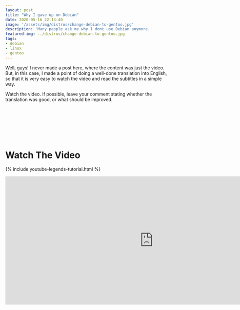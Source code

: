 ```yaml
---
layout: post
title: "Why I gave up on Debian"
date: 2020-05-16 22:13:40
image: '/assets/img/distros/change-debian-to-gentoo.jpg'
description: 'Many people ask me why I dont use Debian anymore.'
featured-img: ../distros/change-debian-to-gentoo.jpg
tags:
- debian
- linux
- gentoo
---
```


Well, guys! I never made a post here, where the content was just the video. But, in this case, I made a point of doing a well-done translation into English, so that it is very easy to watch the video and read the subtitles in a simple way.

Watch the video. If possible, leave your comment stating whether the translation was good, or what should be improved.

<!-- LISTA MIN -->
<script async src="//pagead2.googlesyndication.com/pagead/js/adsbygoogle.js"></script>
<ins class="adsbygoogle"
style="display:inline-block;width:730px;height:95px"
data-ad-client="ca-pub-2838251107855362"
data-ad-slot="5351066970"></ins>
<script>
(adsbygoogle = window.adsbygoogle || []).push({});
</script>

# Watch The Video
{% include youtube-legends-tutorial.html %}

<iframe width="920" height="400" src="https://www.youtube.com/embed/Pt45IThhtcQ" frameborder="0" allow="accelerometer; autoplay; encrypted-media; gyroscope; picture-in-picture" allowfullscreen></iframe>



